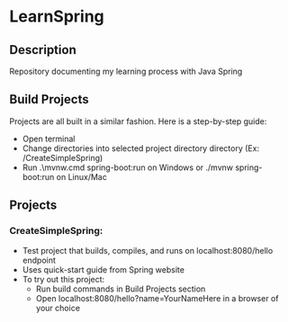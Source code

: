# LearnSpring
## Description
Repository documenting my learning process with Java Spring
## Build Projects
Projects are all built in a similar fashion. Here is a step-by-step guide:
- Open terminal
- Change directories into selected project directory directory (Ex: /CreateSimpleSpring)
- Run .\mvnw.cmd spring-boot:run on Windows or ./mvnw spring-boot:run on Linux/Mac

## Projects
### CreateSimpleSpring: 
- Test project that builds, compiles, and runs on localhost:8080/hello endpoint
- Uses quick-start guide from Spring website
- To try out this project:
  - Run build commands in Build Projects section
  - Open localhost:8080/hello?name=YourNameHere in a browser of your choice
